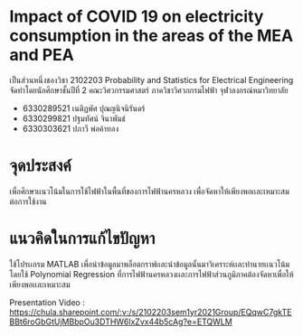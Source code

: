 # Impact of COVID 19 on electricity consumption in the areas of the MEA and PEA

เป็นส่วนหนึ่งชองวิชา 2102203 Probability and Statistics for Electrical Engineering
จัดทำโดยนักศึกษาชั้นปีที่ 2 คณะวิศวกรรมศาสตร์ ภาควิชาวิศวกกรมไฟฟ้า จุฬาลงกรณ์หมาวิทยาลัย

- 6330289521 เนติฏพัศ ปุณญนิจนิรันดร์
- 6330299821 ปฐมทัศน์ จินาพันธ์
- 6330303621 ปภาวี พ่อค้าทอง

# จุดประสงค์ 
เพื่อศึกษาเเนวโน้มในการใช้ไฟฟ้าในพื้นที่ของการไฟฟ้านครหลวง เพื่อจัดหาให้เพียงพอเเละเหมาะสมต่อการใช้งาน
# แนวคิดในการแก้ไขปัญหา
ใช้โปรเเกรม MATLAB เพื่อนำข้อมูลมาพล็อตกราฟเเละนำข้อมูลนั้นมาวิเคราะห์เเละทำนายเเนวโน้มโดยใช้ Polynomial Regression ที่การไฟฟ้านครหลวงเเละการไฟฟ้าส่วนภูมิภาคต้องจัดหาเพื่อให้เพียงพอเเละเหมาะสม


Presentation Video : https://chula.sharepoint.com/:v:/s/2102203sem1yr2021Group/EQqwC7gkTEBBt6roGbGtUjMBbpOu3DTHW6lxZvx44b5cAg?e=ETQWLM
